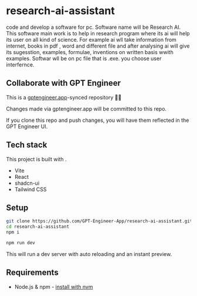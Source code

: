 # research-ai-assistant

 code and develop a software for pc. Software name will be Research AI. This software main work is to help in research program where its ai will help its user on all kind of science. For example ai wll take information from internet, books in pdf , word and different file and after analysing ai will give its sugesstion, examples, formulae, inventions on written basis wwith examples. Softwar wll be on pc file that is .exe. you choose user interfernce. 

## Collaborate with GPT Engineer

This is a [gptengineer.app](https://gptengineer.app)-synced repository 🌟🤖

Changes made via gptengineer.app will be committed to this repo.

If you clone this repo and push changes, you will have them reflected in the GPT Engineer UI.

## Tech stack

This project is built with .

- Vite
- React
- shadcn-ui
- Tailwind CSS

## Setup

```sh
git clone https://github.com/GPT-Engineer-App/research-ai-assistant.git
cd research-ai-assistant
npm i
```

```sh
npm run dev
```

This will run a dev server with auto reloading and an instant preview.

## Requirements

- Node.js & npm - [install with nvm](https://github.com/nvm-sh/nvm#installing-and-updating)
